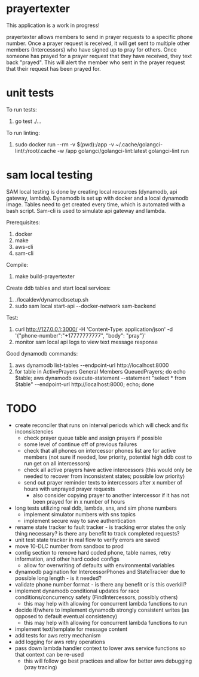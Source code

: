 # prayertexter

This application is a work in progress!

prayertexter allows members to send in prayer requests to a specific phone number. Once a prayer request is received, it will get sent to multiple other members (Intercessors) who have signed up to pray for others. Once someone has prayed for a prayer request that they have received, they text back "prayed". This will alert the member who sent in the prayer request that their request has been prayed for.

# unit tests

To run tests:
1. go test ./...

To run linting:
1. sudo docker run --rm -v $(pwd):/app -v ~/.cache/golangci-lint/:/root/.cache -w /app golangci/golangci-lint:latest golangci-lint run

# sam local testing

SAM local testing is done by creating local resources (dynamodb, api gateway, lambda). Dynamodb is set up with docker and a local dynamodb image.
Tables need to get created every time, which is automated with a bash script. Sam-cli is used to simulate api gateway and lambda.

Prerequisites:
1. docker
2. make
3. aws-cli
4. sam-cli

Compile:
1. make build-prayertexter

Create ddb tables and start local services:
1. ./localdev/dynamodbsetup.sh 
2. sudo sam local start-api --docker-network sam-backend

Test: 
1. curl http://127.0.0.1:3000/ -H 'Content-Type: application/json' -d '{"phone-number":"+17777777777", "body": "pray"}'
2. monitor sam local api logs to view text message response

Good dynamodb commands:
1. aws dynamodb list-tables --endpoint-url http://localhost:8000
2. for table in ActivePrayers General Members QueuedPrayers; do echo $table; aws dynamodb execute-statement --statement "select * from $table" --endpoint-url http://localhost:8000; echo; done

# TODO

- create reconciler that runs on interval periods which will check and fix inconsistencies
    - check prayer queue table and assign prayers if possible
    - some level of continue off of previous failures
    - check that all phones on intercessor phones list are for active members (not sure if needed, low priority, potential high ddb cost to run get on all intercessors)
    - check all active prayers have active intercessors (this would only be needed to recover from inconsistent states; possible low priority)
    - send out prayer reminder texts to intercessors after x number of hours with unprayed prayer requests
        - also consider copying prayer to another intercessor if it has not been prayed for in x number of hours
- long tests utilizing real ddb, lambda, sns, and sim phone numbers
    - implement simulator numbers with sns topics
    - implement secure way to save authentication
- rename state tracker to fault tracker - is tracking error states the only thing necessary? is there any benefit to track completed requests?
- unit test state tracker in real flow to verify errors are saved
- move 10-DLC number from sandbox to prod
- config section to remove hard coded phone, table names, retry information, and other hard coded configs
    - allow for overwriting of defaults with environmental variables
- dynamodb pagination for IntercessorPhones and StateTracker due to possible long length - is it needed?
- validate phone number format - is there any benefit or is this overkill?
- implement dynamodb conditional updates for race conditions/concurrency safety (FindIntercessors, possibly others)
    - this may help with allowing for concurrent lambda functions to run
- decide if/where to implement dynamodb strongly consistent writes (as opposed to default eventual consistency)
    - this may help with allowing for concurrent lambda functions to run
- implement text/template for message content
- add tests for aws retry mechanism
- add logging for aws retry operations
- pass down lambda handler context to lower aws service functions so that context can be re-used
    - this will follow go best practices and allow for better aws debugging (xray tracing)